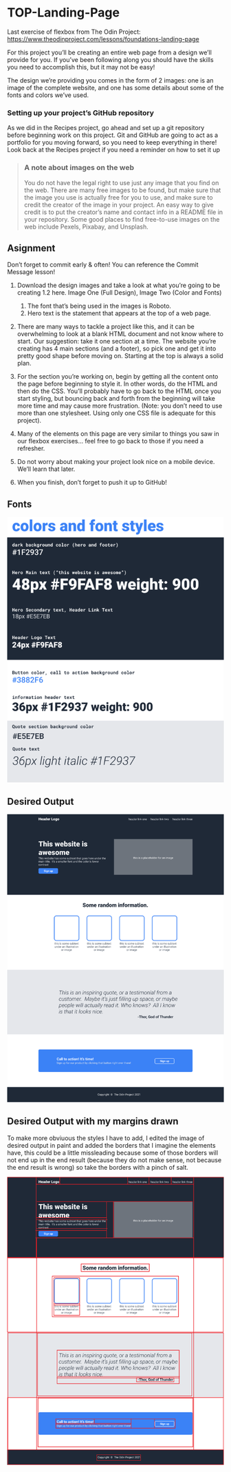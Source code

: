 # TOP-Landing-Page
Last exercise of flexbox from The Odin Project: https://www.theodinproject.com/lessons/foundations-landing-page

For this project you’ll be creating an entire web page from a design we’ll provide for you. If you’ve been following along you should have the skills you need to accomplish this, but it may not be easy!

The design we’re providing you comes in the form of 2 images: one is an image of the complete website, and one has some details about some of the fonts and colors we’ve used.

### Setting up your project’s GitHub repository
As we did in the Recipes project, go ahead and set up a git repository before beginning work on this project. Git and GitHub are going to act as a portfolio for you moving forward, so you need to keep everything in there! Look back at the Recipes project if you need a reminder on how to set it up




> ### A note about images on the web
> You do not have the legal right to use just any image that you find on the web. There are many free images to be found, but make sure that the image you use is actually free for you to use, and make sure to credit the creator of the image in your project. An easy way to give credit is to put the creator’s name and contact info in a README file in your repository.
Some good places to find free-to-use images on the web include Pexels, Pixabay, and Unsplash.


## Asignment
Don’t forget to commit early & often! You can reference the Commit Message lesson!


1. Download the design images and take a look at what you’re going to be creating  1.2 here. Image One (Full Design), Image Two (Color and Fonts)
   1. The font that’s being used in the images is Roboto.
   2. Hero text is the statement that appears at the top of a web page.

2. There are many ways to tackle a project like this, and it can be overwhelming to look at a blank HTML document and not know where to start. Our suggestion: take it one section at a time. The website you’re creating has 4 main sections (and a footer), so pick one and get it into pretty good shape before moving on. Starting at the top is always a solid plan.

3. For the section you’re working on, begin by getting all the content onto the page before beginning to style it. In other words, do the HTML and then do the CSS. You’ll probably have to go back to the HTML once you start styling, but bouncing back and forth from the beginning will take more time and may cause more frustration. (Note: you don’t need to use more than one stylesheet. Using only one CSS file is adequate for this project).

4. Many of the elements on this page are very similar to things you saw in our flexbox exercises… feel free to go back to those if you need a refresher.

5. Do not worry about making your project look nice on a mobile device. We’ll learn that later.

6. When you finish, don’t forget to push it up to GitHub!

## Fonts
![color-and-font-styles](assets/color-and-font-styles.png)

## Desired Output

![desired-output](assets/desired-output.png)

## Desired Output with my margins drawn 

To make more obviuous the styles I have to add, I edited the image of desired output in paint and added the borders that I imagine the elements have, this could be a little missleading because some of those borders will not end up in the end result (because they do not make sense, not because the end result is wrong) so take the borders with a pinch of salt.

![desired-output-with-margins](assets/desired-output-with-imaginary-borders.png)